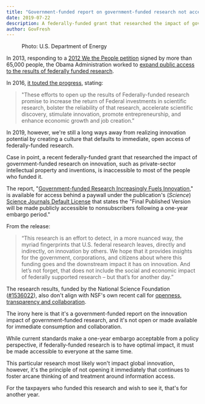 ```yaml
---
title: "Government-funded report on government-funded research not accessible to the people who funded it"
date: 2019-07-22
description: A federally-funded grant that researched the impact of government-funded research on innovation, such as private-sector intellectual property and inventions, is inaccessible to most of the people who funded it.
author: GovFresh
---
```


<!-- image {"id":24801} -->
<figure class="wp-block-image"><figcaption>Photo:  U.S. Department of Energy</figcaption></figure>
<!-- /image -->

<!-- paragraph -->
<p>In 2013, responding to a <a href="https://petitions.obamawhitehouse.archives.gov/response/increasing-public-access-results-scientific-research/">2012 We the People petition</a> signed by more than 65,000 people, the Obama Administration worked to <a href="https://obamawhitehouse.archives.gov/blog/2013/02/22/expanding-public-access-results-federally-funded-research">expand public access to the results of federally funded research</a>.</p>
<!-- /paragraph -->

<!-- paragraph -->
<p>In 2016, <a href="https://obamawhitehouse.archives.gov/blog/2016/10/28/federally-funded-research-results-are-becoming-more-open-and-accessible">it touted the progress</a>, stating:</p>
<!-- /paragraph -->

<!-- quote -->
<blockquote class="wp-block-quote"><p>"These efforts to open up the results of Federally-funded research promise to increase the return of Federal investments in scientific research, bolster the reliability of that research, accelerate scientific discovery, stimulate innovation, promote entrepreneurship, and enhance economic growth and job creation."</p></blockquote>
<!-- /quote -->

<!-- paragraph -->
<p>In 2019, however, we're still a long ways away from realizing innovation potential by creating a culture that defaults to immediate, open access of federally-funded research.</p>
<!-- /paragraph -->

<!-- paragraph -->
<p>Case in point, a recent federally-funded grant that researched the impact of government-funded research on innovation, such as private-sector intellectual property and inventions, is inaccessible to most of the people who funded it.</p>
<!-- /paragraph -->

<!-- paragraph -->
<p>The report, "<a href="https://today.uconn.edu/2019/06/government-funded-research-increasingly-fuels-innovation/?utm_campaign=coschedule&amp;utm_source=linkedin&amp;utm_medium=David%20S.%20Ricketts">Government-funded Research Increasingly Fuels Innovation</a>," is available for access behind a paywall under the publication's (<em>Science</em>) <a href="https://www.sciencemag.org/about/science-licenses-journal-article-reuse?_ga=2.196053292.1264453533.1563830441-1574848852.1563830441">Science Journals Default License</a> that states the "Final Published Version will be made publicly  accessible to nonsubscribers following a one-year embargo period."</p>
<!-- /paragraph -->

<!-- paragraph -->
<p>From the release:</p>
<!-- /paragraph -->

<!-- quote -->
<blockquote class="wp-block-quote"><p>“This research is an effort to detect, in a more nuanced way, the  myriad fingerprints that U.S. federal research leaves, directly and  indirectly, on innovation by others. We hope that it provides insights for the government, corporations, and citizens about where this funding goes and the downstream impact it has on innovation. And let’s not forget, that does not include the social and economic impact of federally supported research – but that’s for another day.”</p></blockquote>
<!-- /quote -->

<!-- paragraph -->
<p>The research results, funded by the National Science Foundation (<a href="https://www.nsf.gov/awardsearch/showAward?AWD_ID=1536022&amp;HistoricalAwards=false">#1536022</a>), also don't align with NSF's own recent call for <a href="https://govfresh.com/2019/07/nsf-to-governments-science-must-be-open-transparent-collaborative/">openness, transparency and collaboration</a>. </p>
<!-- /paragraph -->

<!-- paragraph -->
<p>The irony here is that it's a government-funded report on the innovation impact of government-funded research, and it's not open or made available for immediate consumption and collaboration.</p>
<!-- /paragraph -->

<!-- paragraph -->
<p>While current standards make a one-year embargo acceptable from a policy perspective, if federally-funded research is to have optimal impact, it must be made accessible to everyone at the same time.</p>
<!-- /paragraph -->

<!-- paragraph -->
<p>This particular research most likely won't impact global innovation, however, it's the principle of not opening it immediately that continues to foster arcane thinking of and treatment around information access.</p>
<!-- /paragraph -->

<!-- paragraph -->
<p>For the taxpayers who funded this research and wish to see it, that's for another year.</p>
<!-- /paragraph -->
